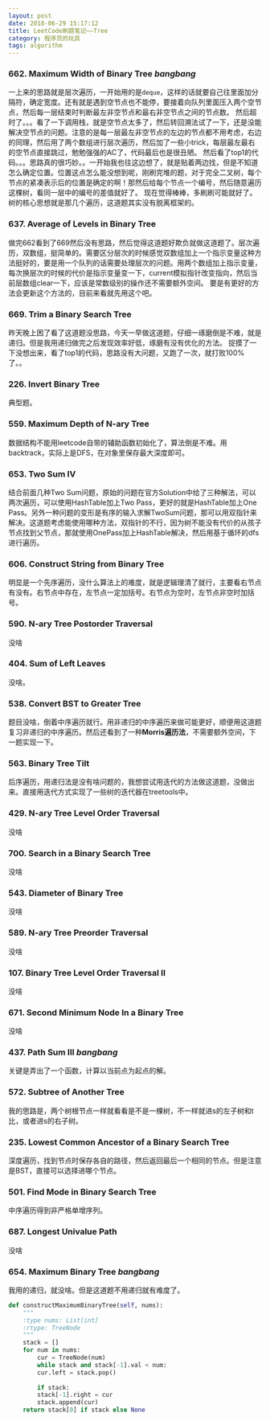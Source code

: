 ```yaml
---
layout: post
date: 2018-06-29 15:17:12
title: LeetCode刷题笔记——Tree
category: 程序员的玩具
tags: algorithm
---
```




### 662. Maximum Width of Binary Tree *bangbang*
一上来的思路就是层次遍历，一开始用的是`deque`，这样的话就要自己往里面加分隔符，确定宽度。还有就是遇到空节点也不能停，要接着向队列里面压入两个空节点，然后每一层结束时判断最左非空节点和最右非空节点之间的节点数。
然后超时了。。。看了一下调用栈，就是空节点太多了，然后转回溯法试了一下，还是没能解决空节点的问题。注意的是每一层最左非空节点的左边的节点都不用考虑，右边的同理，然后用了两个数组进行层次遍历，然后加了一些小trick，每层最左最右的空节点直接跳过，勉勉强强的AC了，代码最后也是很丑陋。
然后看了top1的代码。。。思路真的很巧妙。。一开始我也往这边想了，就是贴着两边找，但是不知道怎么确定位置。位置这点怎么能没想到呢，刚刷完堆的题，对于完全二叉树，每个节点的紧凑表示后的位置是确定的啊！那然后给每个节点一个编号，然后随意遍历这棵树，看同一层中的编号的差值就好了。
现在觉得棒棒，多刷刷可能就好了。树的核心思想就是那几个遍历，这道题其实没有脱离框架的。

<!-- more -->

### 637. Average of Levels in Binary Tree
做完662看到了669然后没有思路，然后觉得这道题好欺负就做这道题了。层次遍历，双数组，挺简单的。需要区分层次的时候感觉双数组加上一个指示变量这种方法挺好的，要是用一个队列的话需要处理层次的问题。用两个数组加上指示变量，每次换层次的时候的代价是指示变量变一下，current模拟指针改变指向，然后当前层数组clear一下，应该是常数级别的操作还不需要额外空间。
要是有更好的方法会更新这个方法的，目前来看就先用这个吧。

### 669. Trim a Binary Search Tree
昨天晚上困了看了这道题没思路，今天一早做这道题，仔细一琢磨倒是不难，就是递归。但是我用递归做完之后发现效率好低，琢磨有没有优化的方法。
捉摸了一下没想出来，看了top1的代码，思路没有大问题，又跑了一次，就打败100%了。。

### 226. Invert Binary Tree
典型题。

### 559. Maximum Depth of N-ary Tree
数据结构不能用leetcode自带的辅助函数初始化了，算法倒是不难。用backtrack，实际上是DFS，在对象里保存最大深度即可。

### 653. Two Sum IV
结合前面几种Two Sum问题，原始的问题在官方Solution中给了三种解法，可以两次遍历，可以使用HashTable加上Two Pass，更好的就是HashTable加上One Pass。另外一种问题的变形是有序的输入求解TwoSum问题，那可以用双指针来解决。这道题考虑能使用哪种方法，双指针的不行，因为树不能没有代价的从孩子节点找到父节点，那就使用OnePass加上HashTable解决，然后用基于循环的dfs进行遍历。

### 606. Construct String from Binary Tree
明显是一个先序遍历，没什么算法上的难度，就是逻辑理清了就行，主要看右节点有没有。右节点中存在，左节点一定加括号。右节点为空时，左节点非空时加括号。

### 590. N-ary Tree Postorder Traversal
没啥

### 404. Sum of Left Leaves
没啥。

### 538. Convert BST to Greater Tree
题目没啥，倒着中序遍历就行。用非递归的中序遍历来做可能更好，顺便用这道题复习非递归的中序遍历。然后还看到了一种**Morris遍历法**，不需要额外空间，下一题实现一下。

### 563. Binary Tree Tilt
后序遍历，用递归法是没有啥问题的，我想尝试用迭代的方法做这道题，没做出来。直接用迭代方式实现了一些树的迭代器在treetools中。

### 429. N-ary Tree Level Order Traversal
没啥

### 700. Search in a Binary Search Tree
没啥

### 543. Diameter of Binary Tree
没啥

### 589. N-ary Tree Preorder Traversal
没啥

### 107. Binary Tree Level Order Traversal II
没啥

### 671. Second Minimum Node In a Binary Tree
没啥

### 437. Path Sum III *bangbang*
关键是弄出了一个函数，计算以当前点为起点的解。

### 572. Subtree of Another Tree
我的思路是，两个树根节点一样就看看是不是一棵树，不一样就进s的左子树和t比，或者进s的右子树。

### 235. Lowest Common Ancestor of a Binary Search Tree
深度遍历，找到节点时保存各自的路径，然后返回最后一个相同的节点。但是注意是BST，直接可以选择进哪个节点。

### 501. Find Mode in Binary Search Tree
中序遍历得到非严格单增序列。

### 687. Longest Univalue Path
没啥

### 654. Maximum Binary Tree *bangbang*
我用的递归，就没啥。但是这道题不用递归就有难度了。
```python
def constructMaximumBinaryTree(self, nums):
    """
    :type nums: List[int]
    :rtype: TreeNode
    """
    stack = []
    for num in nums:
        cur = TreeNode(num)
        while stack and stack[-1].val < num:
        cur.left = stack.pop()
        
        if stack:
        stack[-1].right = cur
        stack.append(cur)
    return stack[0] if stack else None
```
